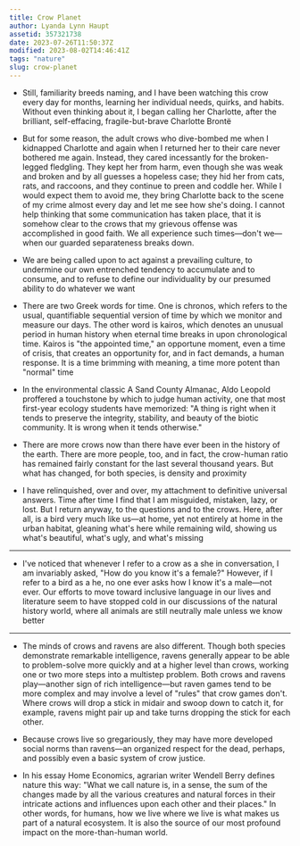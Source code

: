 ```yaml
---
title: Crow Planet
author: Lyanda Lynn Haupt
assetid: 357321738
date: 2023-07-26T11:50:37Z
modified: 2023-08-02T14:46:41Z
tags: "nature"
slug: crow-planet
---
```


*  Still, familiarity breeds naming, and I have been watching this crow every day for months, learning her individual needs, quirks, and habits. Without even thinking about it, I began calling her Charlotte, after the brilliant, self-effacing, fragile-but-brave Charlotte Brontë

*  But for some reason, the adult crows who dive-bombed me when I kidnapped Charlotte and again when I returned her to their care never bothered me again. Instead, they cared incessantly for the broken-legged fledgling. They kept her from harm, even though she was weak and broken and by all guesses a hopeless case; they hid her from cats, rats, and raccoons, and they continue to preen and coddle her. While I would expect them to avoid me, they bring Charlotte back to the scene of my crime almost every day and let me see how she's doing. I cannot help thinking that some communication has taken place, that it is somehow clear to the crows that my grievous offense was accomplished in good faith. We all experience such times—don't we—when our guarded separateness breaks down.

*  We are being called upon to act against a prevailing culture, to undermine our own entrenched tendency to accumulate and to consume, and to refuse to define our individuality by our presumed ability to do whatever we want

*  There are two Greek words for time. One is chronos, which refers to the usual, quantifiable sequential version of time by which we monitor and measure our days. The other word is kairos, which denotes an unusual period in human history when eternal time breaks in upon chronological time. Kairos is "the appointed time," an opportune moment, even a time of crisis, that creates an opportunity for, and in fact demands, a human response. It is a time brimming with meaning, a time more potent than "normal" time

*  In the environmental classic A Sand County Almanac, Aldo Leopold proffered a touchstone by which to judge human activity, one that most first-year ecology students have memorized: "A thing is right when it tends to preserve the integrity, stability, and beauty of the biotic community. It is wrong when it tends otherwise." 

*  There are more crows now than there have ever been in the history of the earth. There are more people, too, and in fact, the crow-human ratio has remained fairly constant for the last several thousand years. But what has changed, for both species, is density and proximity

*  I have relinquished, over and over, my attachment to definitive universal answers. Time after time I find that I am misguided, mistaken, lazy, or lost. But I return anyway, to the questions and to the crows. Here, after all, is a bird very much like us—at home, yet not entirely at home in the urban habitat, gleaning what's here while remaining wild, showing us what's beautiful, what's ugly, and what's missing

---

*  I've noticed that whenever I refer to a crow as a she in conversation, I am invariably asked, "How do you know it's a female?" However, if I refer to a bird as a he, no one ever asks how I know it's a male—not ever. Our efforts to move toward inclusive language in our lives and literature seem to have stopped cold in our discussions of the natural history world, where all animals are still neutrally male unless we know better

---

*  The minds of crows and ravens are also different. Though both species demonstrate remarkable intelligence, ravens generally appear to be able to problem-solve more quickly and at a higher level than crows, working one or two more steps into a multistep problem. Both crows and ravens play—another sign of rich intelligence—but raven games tend to be more complex and may involve a level of "rules" that crow games don't. Where crows will drop a stick in midair and swoop down to catch it, for example, ravens might pair up and take turns dropping the stick for each other.

*  Because crows live so gregariously, they may have more developed social norms than ravens—an organized respect for the dead, perhaps, and possibly even a basic system of crow justice. 

*  In his essay Home Economics, agrarian writer Wendell Berry defines nature this way: "What we call nature is, in a sense, the sum of the changes made by all the various creatures and natural forces in their intricate actions and influences upon each other and their places." In other words, for humans, how we live where we live is what makes us part of a natural ecosystem. It is also the source of our most profound impact on the more-than-human world.

